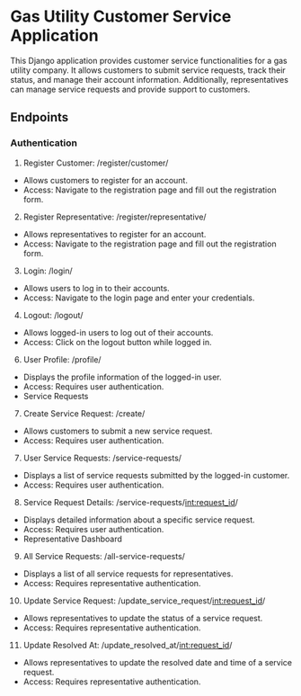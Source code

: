 # Gas Utility Customer Service Application
This Django application provides customer service functionalities for a gas utility company. It allows customers to submit service requests, track their status, and manage their account information. Additionally, representatives can manage service requests and provide support to customers.

## Endpoints
### Authentication
1. Register Customer: /register/customer/
- Allows customers to register for an account.
- Access: Navigate to the registration page and fill out the registration form.

2. Register Representative: /register/representative/
- Allows representatives to register for an account.
- Access: Navigate to the registration page and fill out the registration form.
  
3. Login: /login/
- Allows users to log in to their accounts.
- Access: Navigate to the login page and enter your credentials.

4. Logout: /logout/
- Allows logged-in users to log out of their accounts.
- Access: Click on the logout button while logged in.

6. User Profile: /profile/
- Displays the profile information of the logged-in user.
- Access: Requires user authentication.
- Service Requests

7. Create Service Request: /create/
- Allows customers to submit a new service request.
- Access: Requires user authentication.

7. User Service Requests: /service-requests/
- Displays a list of service requests submitted by the logged-in customer.
- Access: Requires user authentication.

8. Service Request Details: /service-requests/<int:request_id>/
- Displays detailed information about a specific service request.
- Access: Requires user authentication.
- Representative Dashboard

9. All Service Requests: /all-service-requests/
- Displays a list of all service requests for representatives.
- Access: Requires representative authentication.

10. Update Service Request: /update_service_request/<int:request_id>/
- Allows representatives to update the status of a service request.
- Access: Requires representative authentication.

11. Update Resolved At: /update_resolved_at/<int:request_id>/
- Allows representatives to update the resolved date and time of a service request.
- Access: Requires representative authentication.

